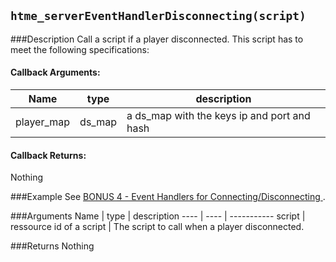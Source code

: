 ``htme_serverEventHandlerDisconnecting(script)``
--------------

###Description
Call a script if a player disconnected. This script has to meet the following
specifications:

#### Callback Arguments:      
Name | type | description
---- | ---- | -----------
player_map | ds_map | a ds_map with the keys ip and port and hash
        
#### Callback Returns:
Nothing

###Example
See [BONUS 4 - Event Handlers for Connecting/Disconnecting ](tutorial/16_events).


###Arguments
Name | type | description
---- | ---- | -----------
script | ressource id of a script | The script to call when a player disconnected.

###Returns
Nothing
